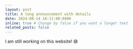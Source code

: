 ```yaml
---
layout: post
title: A long announcement with details
date: 2024-08-14 16:11:00-0400
inline: true # Change by false if you want a longer text 
related_posts: false
---
```


I am still working on this website! :sweat_smile: